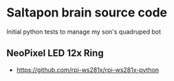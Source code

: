 # Saltapon brain source code

Initial python tests to manage my son's quadruped bot


## NeoPixel LED 12x Ring

* https://github.com/rpi-ws281x/rpi-ws281x-python


 

